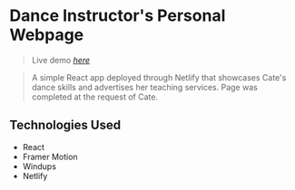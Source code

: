 # Dance Instructor's Personal Webpage
> Live demo [_here_](https://cateloose.com)

> A simple React app deployed through Netlify that showcases Cate's dance skills and advertises her teaching services. Page was completed at the request of Cate.


## Technologies Used
- React
- Framer Motion
- Windups
- Netlify